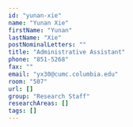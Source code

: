 ```yaml
---
id: "yunan-xie"
name: "Yunan Xie"
firstName: "Yunan"
lastName: "Xie"
postNominalLetters: ""
title: "Administrative Assistant"
phone: "851-5268"
fax: ""
email: "yx30@cumc.columbia.edu"
room: "507"
url: []
group: "Research Staff"
researchAreas: []
tags: []
---
```

